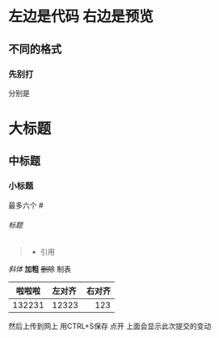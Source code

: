 # 左边是代码 右边是预览
## 不同的格式
### 先别打
分别是
# 大标题
## 中标题
### 小标题
最多六个 #
###### 标题

> * 引用

*斜体*
**加粗**
~~删除~~
制表

|啦啦啦|左对齐|右对齐|
|-----|:--|--:|
|132231|12323|123|

然后上传到网上
用CTRL+S保存
点开
上面会显示此次提交的变动
